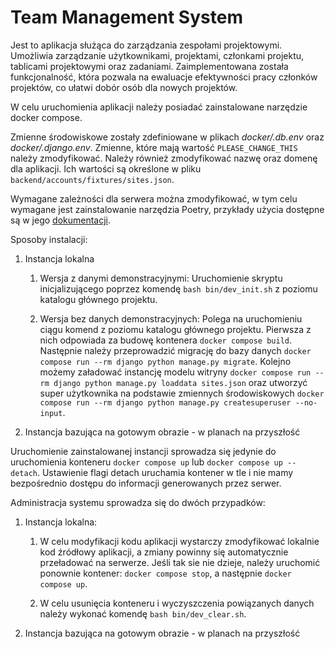 # Team Management System

Jest to aplikacja służąca do zarządzania zespołami projektowymi. Umożliwia zarządzanie użytkownikami, projektami,
członkami projektu, tablicami projektowymi oraz zadaniami. Zaimplementowana została funkcjonalność, która pozwala 
na ewaluacje efektywności pracy członków projektów, co ułatwi dobór osób dla nowych projektów.

W celu uruchomienia aplikacji należy posiadać zainstalowane narzędzie docker compose.

Zmienne środowiskowe zostały zdefiniowane w plikach *docker/.db.env* oraz *docker/.django.env*. 
Zmienne, które mają wartość `PLEASE_CHANGE_THIS` należy zmodyfikować.
Należy również zmodyfikować nazwę oraz domenę dla aplikacji. Ich wartości są określone w pliku 
`backend/accounts/fixtures/sites.json`. 

Wymagane zależności dla serwera można zmodyfikować, w tym celu wymagane jest zainstalowanie narzędzia Poetry, 
przykłady użycia dostępne są w jego [dokumentacji](https://python-poetry.org/docs/).

Sposoby instalacji:
1. Instancja lokalna
   1. Wersja z danymi demonstracyjnymi:
   Uruchomienie skryptu inicjalizującego poprzez komendę `bash bin/dev_init.sh` z poziomu katalogu głównego projektu.
   
   2. Wersja bez danych demonstracyjnych:
   Polega na uruchomieniu ciągu komend z poziomu katalogu głównego projektu. Pierwsza z nich odpowiada za budowę 
   kontenera `docker compose build`. Następnie należy przeprowadzić migrację do bazy danych
   `docker compose run --rm django python manage.py migrate`. Kolejno możemy załadować instancję modelu witryny 
   `docker compose run --rm django python manage.py loaddata sites.json` oraz utworzyć super użytkownika na podstawie 
   zmiennych środowiskowych `docker compose run --rm django python manage.py createsuperuser --no-input`. 
   
2. Instancja bazująca na gotowym obrazie - w planach na przyszłość 

Uruchomienie zainstalowanej instancji sprowadza się jedynie do uruchomienia konteneru `docker compose up` lub 
`docker compose up --detach`. Ustawienie flagi detach uruchamia kontener w tle i nie mamy bezpośrednio dostępu
do informacji generowanych przez serwer.

Administracja systemu sprowadza się do dwóch przypadków:
1. Instancja lokalna:
   1. W celu modyfikacji kodu aplikacji wystarczy zmodyfikować lokalnie kod źródłowy aplikacji, a zmiany powinny
   się automatycznie przeładować na serwerze. Jeśli tak sie nie dzieje, należy uruchomić ponownie kontener:
   `docker compose stop`, a następnie `docker compose up`.
   
   2. W celu usunięcia konteneru i wyczyszczenia powiązanych danych należy wykonać komendę `bash bin/dev_clear.sh`.
   
2. Instancja bazująca na gotowym obrazie - w planach na przyszłość
